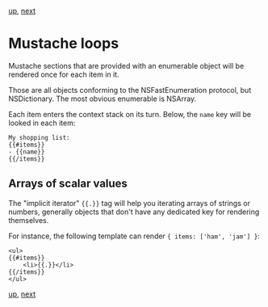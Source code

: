 [up](../runtime.md), [next](booleans.md)

Mustache loops
==============

Mustache sections that are provided with an enumerable object will be rendered once for each item in it.

Those are all objects conforming to the NSFastEnumeration protocol, but NSDictionary. The most obvious enumerable is NSArray.

Each item enters the context stack on its turn. Below, the `name` key will be looked in each item:

    My shopping list:
    {{#items}}
    - {{name}}
    {{/items}}

Arrays of scalar values
-----------------------

The "implicit iterator" `{{.}}` tag will help you iterating arrays of strings or numbers, generally objects that don't have any dedicated key for rendering themselves.

For instance, the following template can render `{ items: ['ham', 'jam'] }`:

    <ul>
    {{#items}}
        <li>{{.}}</li>
    {{/items}}
    </ul>

[up](../runtime.md), [next](booleans.md)
